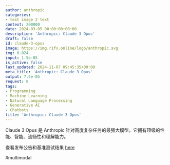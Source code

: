 ```yaml
---
author: anthropic
categories:
- text image 2 text
context: 200000
date: 2024-03-05 00:00:00+00:00
description: 'Anthropic: Claude 3 Opus'
draft: false
id: claude-3-opus
image: https://img.rifx.online/logo/anthropic.svg
img: 0.024
input: 1.5e-05
is_active: false
last_updated: 2024-11-07 09:45:35+00:00
meta_title: 'Anthropic: Claude 3 Opus'
output: 7.5e-05
request: 0
tags:
- Programming
- Machine Learning
- Natural Language Processing
- Generative AI
- Chatbots
title: 'Anthropic: Claude 3 Opus'
---
```
















Claude 3 Opus 是 Anthropic 针对高度复杂任务的最强大模型。它拥有顶级的性能、智能、流畅性和理解能力。

查看发布公告和基准测试结果 [here](https://www.anthropic.com/news/claude-3-family)

#multimodal

